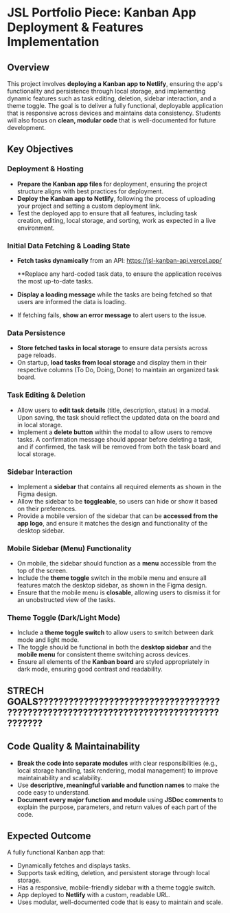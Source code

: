 # JSL Portfolio Piece: Kanban App Deployment & Features Implementation

## Overview

This project involves **deploying a Kanban app to Netlify**, ensuring the app's functionality and persistence through local storage, and implementing dynamic features such as task editing, deletion, sidebar interaction, and a theme toggle. The goal is to deliver a fully functional, deployable application that is responsive across devices and maintains data consistency. Students will also focus on **clean, modular code** that is well-documented for future development.

## Key Objectives

### Deployment & Hosting

- **Prepare the Kanban app files** for deployment, ensuring the project structure aligns with best practices for deployment.
- **Deploy the Kanban app to Netlify**, following the process of uploading your project and setting a custom deployment link.
- Test the deployed app to ensure that all features, including task creation, editing, local storage, and sorting, work as expected in a live environment.

### Initial Data Fetching & Loading State

- **Fetch tasks dynamically** from an API: https://jsl-kanban-api.vercel.app/

  \*\*Replace any hard-coded task data, to ensure the application receives the most up-to-date tasks.

- **Display a loading message** while the tasks are being fetched so that users are informed the data is loading.
- If fetching fails, **show an error message** to alert users to the issue.

### Data Persistence

- **Store fetched tasks in local storage** to ensure data persists across page reloads.
- On startup, **load tasks from local storage** and display them in their respective columns (To Do, Doing, Done) to maintain an organized task board.

### Task Editing & Deletion

- Allow users to **edit task details** (title, description, status) in a modal. Upon saving, the task should reflect the updated data on the board and in local storage.
- Implement a **delete button** within the modal to allow users to remove tasks. A confirmation message should appear before deleting a task, and if confirmed, the task will be removed from both the task board and local storage.

### Sidebar Interaction

- Implement a **sidebar** that contains all required elements as shown in the Figma design.
- Allow the sidebar to be **toggleable**, so users can hide or show it based on their preferences.
- Provide a mobile version of the sidebar that can be **accessed from the app logo**, and ensure it matches the design and functionality of the desktop sidebar.

### Mobile Sidebar (Menu) Functionality

- On mobile, the sidebar should function as a **menu** accessible from the top of the screen.
- Include the **theme toggle** switch in the mobile menu and ensure all features match the desktop sidebar, as shown in the Figma design.
- Ensure that the mobile menu is **closable**, allowing users to dismiss it for an unobstructed view of the tasks.

### Theme Toggle (Dark/Light Mode)

- Include a **theme toggle switch** to allow users to switch between dark mode and light mode.
- The toggle should be functional in both the **desktop sidebar** and the **mobile menu** for consistent theme switching across devices.
- Ensure all elements of the **Kanban board** are styled appropriately in dark mode, ensuring good contrast and readability.

## STRECH GOALS?????????????????????????????????????????????????????????????????????????????????????

## Code Quality & Maintainability

- **Break the code into separate modules** with clear responsibilities (e.g., local storage handling, task rendering, modal management) to improve maintainability and scalability.
- Use **descriptive, meaningful variable and function names** to make the code easy to understand.
- **Document every major function and module** using **JSDoc comments** to explain the purpose, parameters, and return values of each part of the code.

## Expected Outcome

A fully functional Kanban app that:

- Dynamically fetches and displays tasks.
- Supports task editing, deletion, and persistent storage through local storage.
- Has a responsive, mobile-friendly sidebar with a theme toggle switch.
- App deployed to **Netlify** with a custom, readable URL.
- Uses modular, well-documented code that is easy to maintain and scale.
